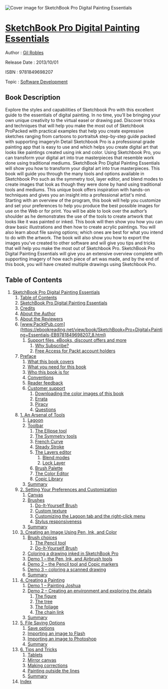 ![Cover image for SketchBook Pro Digital Painting Essentials](https://imgdetail.ebookreading.net/cover/cover/software_development/EB9781849698207.jpg)

[SketchBook Pro Digital Painting Essentials](https://ebookreading.net/view/book/SketchBook+Pro+Digital+Painting+Essentials-EB9781849698207_1.html "SketchBook Pro Digital Painting Essentials")
====================================================================================================================

Author : [Gil Robles](https://ebookreading.net/search/author/Gil+Robles)

Release Date : 2013/10/01

ISBN : 9781849698207

Topic : [Software Development](https://ebookreading.net/search/category/software-development)

Book Description
-----------------

Explore the styles and capabilities of Sketchbook Pro with this excellent guide to the essentials of digital painting. In no time, you’ll be bringing your own unique creativity to the virtual easel or drawing pad.
Discover tricks and techniques that will help you make the most out of Sketchbook ProPacked with practical examples that help you create expressive sketches ranging from cartoons to portraitsA step-by-step guide packed with supporting imageryIn Detail
Sketchbook Pro is a professional grade painting app that is easy to use and which helps you create digital art that looks like paintings created using ink and color. Using Sketchbook Pro, you can transform your digital art into true masterpieces that resemble work done using traditional mediums.
SketchBook Pro Digital Painting Essentials will show you how to transform your digital art into true masterpieces. This book will guide you through the many tools and options available in Sketchbook Pro such as the symmetry tool, layer editor, and blend modes to create images that look as though they were done by hand using traditional tools and mediums. This unique book offers inspiration with hands-on techniques and gives you an insight into a professional artist's mind.
Starting with an overview of the program, this book will help you customize and set your preferences to help you produce the best possible images for use on the Web or for print. You will be able to look over the author’s shoulder as he demonstrates the use of the tools to create artwork that looks like it was painted or inked. This book will then show you how you can draw basic illustrations and then how to create acrylic paintings. You will also learn about file saving options; which ones are best for what you intend to do with the artwork. The book will also show you how to export the images you've created to other software and will give you tips and tricks that will help you make the most out of Sketchbook Pro. SketchBook Pro Digital Painting Essentials will give you an extensive overview complete with supporting imagery of how each piece of art was made, and by the end of this book, you will have created multiple drawings using Sketchbook Pro.
              
Table of Contents
-----------------

1. [SketchBook Pro Digital Painting Essentials](https://ebookreading.net/view/book/SketchBook+Pro+Digital+Painting+Essentials-EB9781849698207_3.html)
    1. [Table of Contents](https://ebookreading.net/view/book/SketchBook+Pro+Digital+Painting+Essentials-EB9781849698207_2.html)
    1. [SketchBook Pro Digital Painting Essentials](https://ebookreading.net/view/book/SketchBook+Pro+Digital+Painting+Essentials-EB9781849698207_4.html)
    1. [Credits](https://ebookreading.net/view/book/SketchBook+Pro+Digital+Painting+Essentials-EB9781849698207_5.html)
    1. [About the Author](https://ebookreading.net/view/book/SketchBook+Pro+Digital+Painting+Essentials-EB9781849698207_6.html)
    1. [About the Reviewers](https://ebookreading.net/view/book/SketchBook+Pro+Digital+Painting+Essentials-EB9781849698207_7.html)
    1. [www.PacktPub.com](https://ebookreading.net/view/book/SketchBook+Pro+Digital+Painting+Essentials-EB9781849698207_8.html)
        1. [Support files, eBooks, discount offers and more](https://ebookreading.net/view/book/SketchBook+Pro+Digital+Painting+Essentials-EB9781849698207_8.html#ch00lvl3sec01)
            1. [Why Subscribe?](https://ebookreading.net/view/book/SketchBook+Pro+Digital+Painting+Essentials-EB9781849698207_8.html#ch00lvl4sec01)
            1. [Free Access for Packt account holders](https://ebookreading.net/view/book/SketchBook+Pro+Digital+Painting+Essentials-EB9781849698207_8.html#ch00lvl4sec02)
    1. [Preface](https://ebookreading.net/view/book/SketchBook+Pro+Digital+Painting+Essentials-EB9781849698207_9.html)
        1. [What this book covers](https://ebookreading.net/view/book/SketchBook+Pro+Digital+Painting+Essentials-EB9781849698207_9.html#ch00lvl1sec02)
        1. [What you need for this book](https://ebookreading.net/view/book/SketchBook+Pro+Digital+Painting+Essentials-EB9781849698207_10.html)
        1. [Who this book is for](https://ebookreading.net/view/book/SketchBook+Pro+Digital+Painting+Essentials-EB9781849698207_11.html)
        1. [Conventions](https://ebookreading.net/view/book/SketchBook+Pro+Digital+Painting+Essentials-EB9781849698207_12.html)
        1. [Reader feedback](https://ebookreading.net/view/book/SketchBook+Pro+Digital+Painting+Essentials-EB9781849698207_13.html)
        1. [Customer support](https://ebookreading.net/view/book/SketchBook+Pro+Digital+Painting+Essentials-EB9781849698207_14.html)
            1. [Downloading the color images of this book](https://ebookreading.net/view/book/SketchBook+Pro+Digital+Painting+Essentials-EB9781849698207_14.html#ch00lvl2sec02)
            1. [Errata](https://ebookreading.net/view/book/SketchBook+Pro+Digital+Painting+Essentials-EB9781849698207_14.html#ch00lvl2sec03)
            1. [Piracy](https://ebookreading.net/view/book/SketchBook+Pro+Digital+Painting+Essentials-EB9781849698207_14.html#ch00lvl2sec04)
            1. [Questions](https://ebookreading.net/view/book/SketchBook+Pro+Digital+Painting+Essentials-EB9781849698207_14.html#ch00lvl2sec05)
    1. [1. An Arsenal of Tools](https://ebookreading.net/view/book/SketchBook+Pro+Digital+Painting+Essentials-EB9781849698207_15.html)
        1. [Lagoon](https://ebookreading.net/view/book/SketchBook+Pro+Digital+Painting+Essentials-EB9781849698207_15.html#ch01lvl1sec08)
        1. [Toolbar](https://ebookreading.net/view/book/SketchBook+Pro+Digital+Painting+Essentials-EB9781849698207_16.html)
            1. [The Ellipse tool](https://ebookreading.net/view/book/SketchBook+Pro+Digital+Painting+Essentials-EB9781849698207_16.html#ch01lvl2sec06)
            1. [The Symmetry tools](https://ebookreading.net/view/book/SketchBook+Pro+Digital+Painting+Essentials-EB9781849698207_16.html#ch01lvl2sec07)
            1. [French Curve](https://ebookreading.net/view/book/SketchBook+Pro+Digital+Painting+Essentials-EB9781849698207_16.html#ch01lvl2sec08)
            1. [Steady Stroke](https://ebookreading.net/view/book/SketchBook+Pro+Digital+Painting+Essentials-EB9781849698207_16.html#ch01lvl2sec09)
            1. [The Layers editor](https://ebookreading.net/view/book/SketchBook+Pro+Digital+Painting+Essentials-EB9781849698207_16.html#ch01lvl2sec10)
                1. [Blend modes](https://ebookreading.net/view/book/SketchBook+Pro+Digital+Painting+Essentials-EB9781849698207_16.html#ch01lvl3sec02)
                1. [Lock Layer](https://ebookreading.net/view/book/SketchBook+Pro+Digital+Painting+Essentials-EB9781849698207_16.html#ch01lvl3sec03)
            1. [Brush Palette](https://ebookreading.net/view/book/SketchBook+Pro+Digital+Painting+Essentials-EB9781849698207_16.html#ch01lvl2sec11)
            1. [The Color Editor](https://ebookreading.net/view/book/SketchBook+Pro+Digital+Painting+Essentials-EB9781849698207_16.html#ch01lvl2sec12)
            1. [Copic Library](https://ebookreading.net/view/book/SketchBook+Pro+Digital+Painting+Essentials-EB9781849698207_16.html#ch01lvl2sec13)
        1. [Summary](https://ebookreading.net/view/book/SketchBook+Pro+Digital+Painting+Essentials-EB9781849698207_17.html)
    1. [2. Setting Your Preferences and Customization](https://ebookreading.net/view/book/SketchBook+Pro+Digital+Painting+Essentials-EB9781849698207_18.html)
        1. [Canvas](https://ebookreading.net/view/book/SketchBook+Pro+Digital+Painting+Essentials-EB9781849698207_18.html#ch02lvl1sec11)
        1. [Brushes](https://ebookreading.net/view/book/SketchBook+Pro+Digital+Painting+Essentials-EB9781849698207_19.html)
            1. [Do-It-Yourself Brush](https://ebookreading.net/view/book/SketchBook+Pro+Digital+Painting+Essentials-EB9781849698207_19.html#ch02lvl2sec14)
            1. [Custom texture](https://ebookreading.net/view/book/SketchBook+Pro+Digital+Painting+Essentials-EB9781849698207_19.html#ch02lvl2sec15)
            1. [Customizing the Lagoon tab and the right-click menu](https://ebookreading.net/view/book/SketchBook+Pro+Digital+Painting+Essentials-EB9781849698207_19.html#ch02lvl2sec16)
            1. [Stylus responsiveness](https://ebookreading.net/view/book/SketchBook+Pro+Digital+Painting+Essentials-EB9781849698207_19.html#ch02lvl2sec17)
        1. [Summary](https://ebookreading.net/view/book/SketchBook+Pro+Digital+Painting+Essentials-EB9781849698207_20.html)
    1. [3. Creating an Image Using Pen, Ink, and Color](https://ebookreading.net/view/book/SketchBook+Pro+Digital+Painting+Essentials-EB9781849698207_21.html)
        1. [Brush choices](https://ebookreading.net/view/book/SketchBook+Pro+Digital+Painting+Essentials-EB9781849698207_21.html#ch03lvl1sec14)
            1. [The Pencil tool](https://ebookreading.net/view/book/SketchBook+Pro+Digital+Painting+Essentials-EB9781849698207_21.html#ch03lvl2sec18)
            1. [Do-It-Yourself Brush](https://ebookreading.net/view/book/SketchBook+Pro+Digital+Painting+Essentials-EB9781849698207_21.html#ch03lvl2sec19)
        1. [Coloring a drawing inked in SketchBook Pro](https://ebookreading.net/view/book/SketchBook+Pro+Digital+Painting+Essentials-EB9781849698207_22.html)
        1. [Demo 1 – the Pen, Ink, and Airbrush tools](https://ebookreading.net/view/book/SketchBook+Pro+Digital+Painting+Essentials-EB9781849698207_23.html)
        1. [Demo 2 – the Pencil tool and Copic markers](https://ebookreading.net/view/book/SketchBook+Pro+Digital+Painting+Essentials-EB9781849698207_24.html)
        1. [Demo 3 – coloring a scanned drawing](https://ebookreading.net/view/book/SketchBook+Pro+Digital+Painting+Essentials-EB9781849698207_25.html)
        1. [Summary](https://ebookreading.net/view/book/SketchBook+Pro+Digital+Painting+Essentials-EB9781849698207_26.html)
    1. [4. Creating a Painting](https://ebookreading.net/view/book/SketchBook+Pro+Digital+Painting+Essentials-EB9781849698207_27.html)
        1. [Demo 1 – Painting Joshua](https://ebookreading.net/view/book/SketchBook+Pro+Digital+Painting+Essentials-EB9781849698207_27.html#ch04lvl1sec20)
        1. [Demo 2 – Creating an environment and exploring the details](https://ebookreading.net/view/book/SketchBook+Pro+Digital+Painting+Essentials-EB9781849698207_28.html)
            1. [The figure](https://ebookreading.net/view/book/SketchBook+Pro+Digital+Painting+Essentials-EB9781849698207_28.html#ch04lvl2sec20)
            1. [The tree](https://ebookreading.net/view/book/SketchBook+Pro+Digital+Painting+Essentials-EB9781849698207_28.html#ch04lvl2sec21)
            1. [The foliage](https://ebookreading.net/view/book/SketchBook+Pro+Digital+Painting+Essentials-EB9781849698207_28.html#ch04lvl2sec22)
            1. [The chain link](https://ebookreading.net/view/book/SketchBook+Pro+Digital+Painting+Essentials-EB9781849698207_28.html#ch04lvl2sec23)
        1. [Summary](https://ebookreading.net/view/book/SketchBook+Pro+Digital+Painting+Essentials-EB9781849698207_29.html)
    1. [5. File Saving Options](https://ebookreading.net/view/book/SketchBook+Pro+Digital+Painting+Essentials-EB9781849698207_30.html)
        1. [Save options](https://ebookreading.net/view/book/SketchBook+Pro+Digital+Painting+Essentials-EB9781849698207_30.html#ch05lvl1sec23)
        1. [Importing an image to Flash](https://ebookreading.net/view/book/SketchBook+Pro+Digital+Painting+Essentials-EB9781849698207_31.html)
        1. [Importing an image to Photoshop](https://ebookreading.net/view/book/SketchBook+Pro+Digital+Painting+Essentials-EB9781849698207_32.html)
        1. [Summary](https://ebookreading.net/view/book/SketchBook+Pro+Digital+Painting+Essentials-EB9781849698207_33.html)
    1. [6. Tips and Tricks](https://ebookreading.net/view/book/SketchBook+Pro+Digital+Painting+Essentials-EB9781849698207_34.html)
        1. [Tablets](https://ebookreading.net/view/book/SketchBook+Pro+Digital+Painting+Essentials-EB9781849698207_34.html#ch06lvl1sec27)
        1. [Mirror canvas](https://ebookreading.net/view/book/SketchBook+Pro+Digital+Painting+Essentials-EB9781849698207_35.html)
        1. [Making corrections](https://ebookreading.net/view/book/SketchBook+Pro+Digital+Painting+Essentials-EB9781849698207_36.html)
        1. [Painting outside the lines](https://ebookreading.net/view/book/SketchBook+Pro+Digital+Painting+Essentials-EB9781849698207_37.html)
        1. [Summary](https://ebookreading.net/view/book/SketchBook+Pro+Digital+Painting+Essentials-EB9781849698207_38.html)
    1. [Index](https://ebookreading.net/view/book/SketchBook+Pro+Digital+Painting+Essentials-EB9781849698207_39.html)
